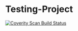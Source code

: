 # Testing-Project
<a href="https://scan.coverity.com/projects/ccc-ohc">
  <img alt="Coverity Scan Build Status"
       src="https://scan.coverity.com/projects/20230/badge.svg"/>
</a>
